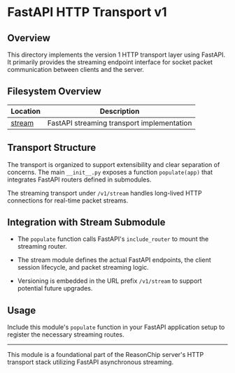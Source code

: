 # FastAPI HTTP Transport v1

## Overview

This directory implements the version 1 HTTP transport layer using
FastAPI. It primarily provides the streaming endpoint interface
for socket packet communication between clients and the server.

## Filesystem Overview

| Location                   | Description                               |
| -------------------------- | ----------------------------------------- |
| [stream](./stream/)        | FastAPI streaming transport implementation |

## Transport Structure

The transport is organized to support extensibility and clear
separation of concerns. The main `__init__.py` exposes a function
`populate(app)` that integrates FastAPI routers defined in
submodules.

The streaming transport under `/v1/stream` handles
long-lived HTTP connections for real-time packet streams.

## Integration with Stream Submodule

- The `populate` function calls FastAPI's
  `include_router` to mount the streaming router.

- The stream module defines the actual FastAPI endpoints,
  the client session lifecycle, and packet streaming logic.

- Versioning is embedded in the URL prefix `/v1/stream` to
  support potential future upgrades.

## Usage

Include this module's `populate` function in your FastAPI
application setup to register the necessary streaming routes.

---

This module is a foundational part of the ReasonChip server's
HTTP transport stack utilizing FastAPI asynchronous streaming.

